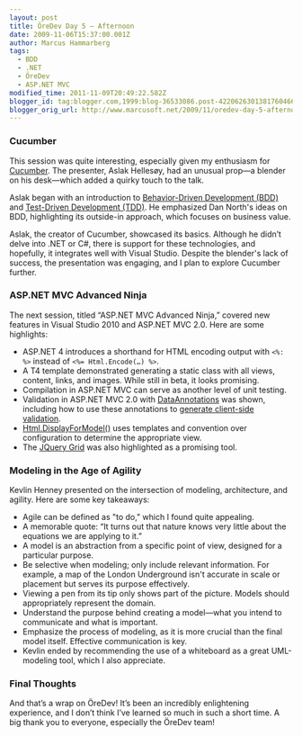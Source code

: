 ```yaml
---
layout: post
title: ÖreDev Day 5 – Afternoon
date: 2009-11-06T15:37:00.001Z
author: Marcus Hammarberg
tags:
  - BDD
  - .NET
  - ÖreDev
  - ASP.NET MVC
modified_time: 2011-11-09T20:49:22.582Z
blogger_id: tag:blogger.com,1999:blog-36533086.post-4220626301381760466
blogger_orig_url: http://www.marcusoft.net/2009/11/oredev-day-5-afternoon.html
---
```


### Cucumber

This session was quite interesting, especially given my enthusiasm for [Cucumber](http://cukes.info). The presenter, Aslak Hellesøy, had an unusual prop—a blender on his desk—which added a quirky touch to the talk.

Aslak began with an introduction to [Behavior-Driven Development (BDD)](http://en.wikipedia.org/wiki/Behavior_Driven_Development) and [Test-Driven Development (TDD)](http://en.wikipedia.org/wiki/Test-driven_development). He emphasized Dan North's ideas on BDD, highlighting its outside-in approach, which focuses on business value.

Aslak, the creator of Cucumber, showcased its basics. Although he didn’t delve into .NET or C#, there is support for these technologies, and hopefully, it integrates well with Visual Studio. Despite the blender's lack of success, the presentation was engaging, and I plan to explore Cucumber further.

### ASP.NET MVC Advanced Ninja

The next session, titled “ASP.NET MVC Advanced Ninja,” covered new features in Visual Studio 2010 and ASP.NET MVC 2.0. Here are some highlights:

- ASP.NET 4 introduces a shorthand for HTML encoding output with `<%: %>` instead of `<%= Html.Encode(…) %>`.
- A T4 template demonstrated generating a static class with all views, content, links, and images. While still in beta, it looks promising.
- Compilation in ASP.NET MVC can serve as another level of unit testing.
- Validation in ASP.NET MVC 2.0 with [DataAnnotations](http://msdn.microsoft.com/en-us/library/system.componentmodel.dataannotations.aspx) was shown, including how to use these annotations to [generate client-side validation](http://msdn.microsoft.com/en-us/library/system.web.mvc.htmlhelper.enableclientvalidation(VS.100).aspx).
- [Html.DisplayForModel()](http://bradwilson.typepad.com/blog/2009/10/aspnet-mvc-2-templates-part-1-introduction.html) uses templates and convention over configuration to determine the appropriate view.
- The [JQuery Grid](http://www.trirand.com/blog/) was also highlighted as a promising tool.

### Modeling in the Age of Agility

Kevlin Henney presented on the intersection of modeling, architecture, and agility. Here are some key takeaways:

- Agile can be defined as "to do," which I found quite appealing.
- A memorable quote: “It turns out that nature knows very little about the equations we are applying to it.”
- A model is an abstraction from a specific point of view, designed for a particular purpose.
- Be selective when modeling; only include relevant information. For example, a map of the London Underground isn't accurate in scale or placement but serves its purpose effectively.
- Viewing a pen from its tip only shows part of the picture. Models should appropriately represent the domain.
- Understand the purpose behind creating a model—what you intend to communicate and what is important.
- Emphasize the process of modeling, as it is more crucial than the final model itself. Effective communication is key.
- Kevlin ended by recommending the use of a whiteboard as a great UML-modeling tool, which I also appreciate.

### Final Thoughts

And that’s a wrap on ÖreDev! It’s been an incredibly enlightening experience, and I don’t think I’ve learned so much in such a short time. A big thank you to everyone, especially the ÖreDev team!
